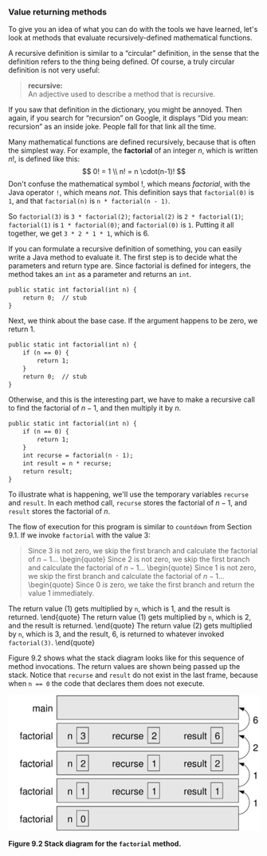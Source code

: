 ###  Value returning methods



To give you an idea of what you can do with the tools we have learned, let's look at methods that evaluate recursively-defined mathematical functions.

A recursive definition is similar to a “circular” definition, in the sense that the definition refers to the thing being defined.
Of course, a truly circular definition is not very useful:



> **recursive:** <br/>
> An adjective used to describe a method that is recursive.



If you saw that definition in the dictionary, you might be annoyed.
Then again, if you search for “recursion” on Google, it displays “Did you mean: recursion” as an inside joke.
People fall for that link all the time.


Many mathematical functions are defined recursively, because that is often the simplest way.
For example, the **factorial** of an integer $n$, which is written $n!$, is defined like this:
$$
0! = 1 \\
n! = n \cdot(n-1)!
$$
Don't confuse the mathematical symbol $!$, which means *factorial*, with the Java operator `!`, which means *not*.
This definition says that `factorial(0)` is `1`, and that `factorial(n)` is `n * factorial(n - 1)`.

So `factorial(3)` is `3 * factorial(2)`; `factorial(2)` is `2 * factorial(1)`; `factorial(1)` is `1 * factorial(0)`; and `factorial(0)` is `1`.
Putting it all together, we get `3 * 2 * 1 * 1`, which is 6.

If you can formulate a recursive definition of something, you can easily write a Java method to evaluate it.
The first step is to decide what the parameters and return type are.
Since factorial is defined for integers, the method takes an `int` as a parameter and returns an `int`.

```code
public static int factorial(int n) {
    return 0;  // stub
}
```

Next, we think about the base case.
If the argument happens to be zero, we return 1.

```code
public static int factorial(int n) {
    if (n == 0) {
        return 1;
    }
    return 0;  // stub
}
```

Otherwise, and this is the interesting part, we have to make a recursive call to find the factorial of $n-1$, and then multiply it by $n$.

```code
public static int factorial(int n) {
    if (n == 0) {
        return 1;
    }
    int recurse = factorial(n - 1);
    int result = n * recurse;
    return result;
}
```

To illustrate what is happening, we'll use the temporary variables `recurse` and `result`.
In each method call, `recurse` stores the factorial of $n - 1$, and `result` stores the factorial of $n$.

The flow of execution for this program is similar to `countdown` from Section 9.1.
If we invoke `factorial` with the value 3:



> Since 3 is not zero, we skip the first branch and calculate the factorial of $n-1$...
> \begin{quote}
> Since 2 is not zero, we skip the first branch and calculate the factorial of $n-1$...
> \begin{quote}
> Since 1 is not zero, we skip the first branch and calculate the factorial of $n-1$...
> \begin{quote}
> Since 0 *is* zero, we take the first branch and return the value 1 immediately.

The return value (1) gets multiplied by `n`, which is 1, and the result is returned.
\end{quote}
The return value (1) gets multiplied by `n`, which is 2, and the result is returned.
\end{quote}
The return value (2) gets multiplied by `n`, which is 3, and the result, 6, is returned to whatever invoked `factorial(3)`.
\end{quote}


Figure 9.2 shows what the stack diagram looks like for this sequence of method invocations.
The return values are shown being passed up the stack.
Notice that `recurse` and `result` do not exist in the last frame, because when `n == 0` the code that declares them does not execute.

![Figure 9.2 Stack diagram for the `factorial` method.](figs/stack3.jpg)

**Figure 9.2 Stack diagram for the `factorial` method.**